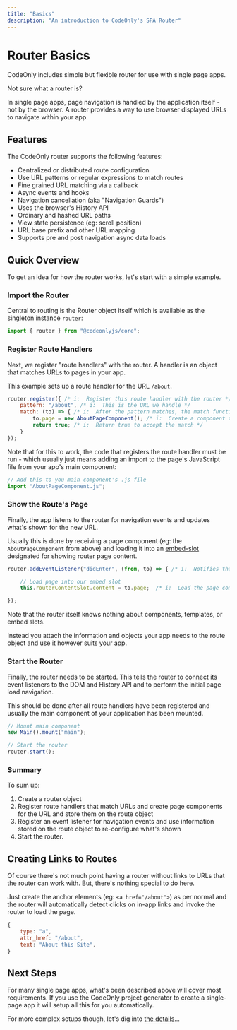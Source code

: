 ```yaml
---
title: "Basics"
description: "An introduction to CodeOnly's SPA Router"
---
```

# Router Basics

CodeOnly includes simple but flexible router for use with single page apps.

<div class="tip">

Not sure what a router is?

In single page apps, page navigation is handled by the application itself - 
not by the browser. A router provides a way to use browser displayed
URLs to navigate within your app.

</div>

## Features

The CodeOnly router supports the following features:

* Centralized or distributed route configuration
* Use URL patterns or regular expressions to match routes
* Fine grained URL matching via a callback
* Async events and hooks
* Navigation cancellation (aka "Navigation Guards")
* Uses the browser's History API
* Ordinary and hashed URL paths
* View state persistence (eg: scroll position)
* URL base prefix and other URL mapping
* Supports pre and post navigation async data loads



## Quick Overview

To get an idea for how the router works, let's start with a simple example.

### Import the Router

Central to routing is the Router object itself which is available as 
the singleton instance `router`:

```js
import { router } from "@codeonlyjs/core";
```


### Register Route Handlers

Next, we register "route handlers" with the router. A handler is an 
object that matches URLs to pages in your app.

This example sets up a route handler for the URL `/about`.

```js
router.register({ /* i:  Register this route handler with the router */
    pattern: "/about", /* i:  This is the URL we handle */
    match: (to) => { /* i:  After the pattern matches, the match function is called */
        to.page = new AboutPageComponent(); /* i:  Create a component to display for this page */
        return true; /* i:  Return true to accept the match */
    }
});
```

Note that for this to work, the code that registers the route handler must 
be run - which usually just means adding an import to the page's JavaScript
file from your app's main component:

```js
// Add this to you main component's .js file
import "AboutPageComponent.js";
```


### Show the Route's Page

Finally, the app listens to the router for navigation events and
updates what's shown for the new URL.  

Usually this is done by receiving a page component (eg: the 
`AboutPageComponent` from above) and loading it into an [embed-slot](templateEmbedSlots)
designated for showing router page content.

```js
router.addEventListener("didEnter", (from, to) => { /* i:  Notifies that navigation happened */

    // Load page into our embed slot
    this.routerContentSlot.content = to.page;  /* i:  Load the page component from above into a slot */

});
```

<div class="tip">

Note that the router itself knows nothing about components, templates, 
or embed slots.

Instead you attach the information and objects your app needs to the route 
object and use it however suits your app.

</div>

### Start the Router

Finally, the router needs to be started.  This tells the router to connect its 
event listeners to the DOM and History API and to perform the initial page load 
navigation.

This should be done after all route handlers have been registered and usually
the main component of your application has been mounted.

```js
// Mount main component
new Main().mount("main");

// Start the router
router.start();
```


### Summary

To sum up:

1. Create a router object
2. Register route handlers that match URLs and create page components for 
   the URL and store them on the route object
3. Register an event listener for navigation events and use information 
   stored on the route object to re-configure what's shown
4. Start the router.



## Creating Links to Routes

Of course there's not much point having a router without links to URLs
that the router can work with.  But, there's nothing special to do here.

Just create the anchor elements (eg: `<a href="/about">`) as per normal 
and the router will automatically detect clicks on in-app links and
invoke the router to load the page.

```js
{
    type: "a",
    attr_href: "/about",
    text: "About this Site",
}
```


## Next Steps

For many single page apps, what's been described above will cover most requirements.  If you use the CodeOnly project generator to create a
single-page app it will setup all this for you automatically.

For more complex setups though, let's dig into [the details](routerDetails)...



